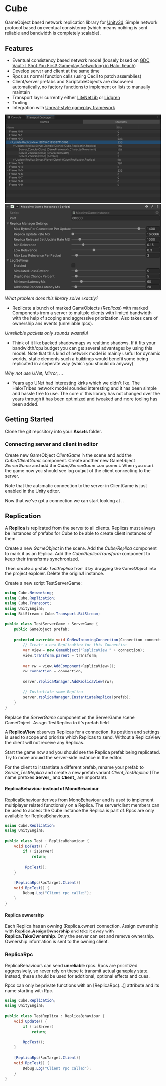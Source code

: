 # Cube
GameObject based network replication library for [Unity3d](https://unity.com/). Simple network protocol based on eventual consistency (which means nothing is sent reliable and bandwidth is completely scalable).

## Features
- Eventual consistency based network model (loosely based on [GDC Vault: I Shot You First! Gameplay Networking in Halo: Reach](http://www.gdcvault.com/play/1014345/I-Shot-You-First-Networking))
- Develop server and client at the same time
- Rpcs as normal function calls (using Cecil to patch assemblies)
- Client/server prefabs and ScriptableObjects are discovered automatically, no factory functions to implement or lists to manually maintain
- Transport layer currently either [LiteNetLib](https://github.com/RevenantX/LiteNetLib) or [Lidgren](https://github.com/lidgren/lidgren-network-gen3)
- Tooling
- Integration with [Unreal-style gameplay framework](https://github.com/NoDogsInc/GameFramework)

![Transport Debugger](Docs/TransportDebugger.png)
![Replication Settings](Docs/ReplicationSettings.png)

_What problem does this library solve exactly?_
- Replicate a bunch of marked GameObjects (*Replica*s) with marked Components from a server to multiple clients with limited bandwidth with the help of scoping and aggressive priorization. Also takes care of ownership and events (unreliable rpcs).

_Unreliable packets only sounds wasteful_
- Think of it like backed shadowmaps vs realtime shadows. If it fits your bandwidth/cpu budget you can get several advantages by using this model. Note that this kind of network model is mainly useful for dynamic worlds, static elements such a buildings would benefit some being replicated in a seperate way (which you should do anyway)

_Why not use UNet, Mirror, ..._
- Years ago UNet had interesting kinks which we didn't like. The Halo/Tribes network model sounded interesting and it has been simple and hassle free to use. The core of this library has not changed over the years through it has been optimized and tweaked and more tooling has been added.

## Getting Started
Clone the git repository into your **Assets** folder.

### Connecting server and client in editor
Create new GameObject *ClientGame* in the scene and add the *Cube/ClientGame* component.
Create another new GameObject *ServerGame* and add the *Cube/ServerGame* component. 
When you start the game now you should see log output of the client connecting to the server.

Note that the automatic connection to the server in ClientGame is just enabled in the Unity editor.

Now that we've got a connection we can start looking at ...

## Replication

A **Replica** is replicated from the server to all clients. Replicas must always be instances of prefabs for Cube to be able to create client instances of them.


Create a new *GameObject* in the scene. Add the *Cube/Replica* component to mark it as an Replica.
Add the *Cube/ReplicaTransform* component to keep their transforms synchronized.

Then create a prefab *TestReplica* from it by dragging the GameObject into the project explorer. Delete the original instance.

Create a new script TestServerGame:
```C#
using Cube.Networking;
using Cube.Replication;
using Cube.Transport;
using UnityEngine;
using BitStream = Cube.Transport.BitStream;

public class TestServerGame : ServerGame {
	public GameObject prefab;

    protected override void OnNewIncomingConnection(Connection connection, BitStream bs) {
        // Create a new ReplicaView for this Connection
        var view = new GameObject("ReplicaView " + connection);
        view.transform.parent = transform;

        var rw = view.AddComponent<ReplicaView>();
        rw.connection = connection;
        
        server.replicaManager.AddReplicaView(rw);

        // Instantiate some Replica
        server.replicaManager.InstantiateReplica(prefab);
    }
}
```
Replace the *ServerGame* component on the ServerGame scene GameObject. Assign TestReplica to it's prefab field.

A **ReplicaView** observes Replicas for a connection. Its position and settings is used to scope and priorize which Replicas to send. Without a ReplicaView the client will not receive any Replicas.

Start the game now and you should see the Replica prefab being replicated. Try to move around the server-side instance in the editor.

For the client to instantiate a different prefab, rename your prefab to *Server_TestReplica*
and create a new prefab variant *Client_TestReplica* (The name prefixes **Server_** and **Client_** are important). 

#### ReplicaBehaviour instead of MonoBehaviour
ReplicaBehaviour derives from MonoBehaviour and is used to implement multiplayer related functionaly on a Replica.
The server/client members can be used to access the Cube instance the Replica is part of. Rpcs are only available for ReplicaBehaviours.

```C#
using Cube.Replication;
using UnityEngine;

public class Test : ReplicaBehaviour {
    void DoTest() {
        if (!isServer)
            return;

         RpcTest();
    }
    
    [ReplicaRpc(RpcTarget.Client)]
    void RpcTest() {
        Debug.Log("Client rpc called");
    }
}
```

#### Replica ownership
Each Replica has an owning (Replica.owner) connection. Assign ownership with **Replica.AssignOwnership** and take it away with **Replica.TakeOwnership**. Only the server can set and remove ownership. Ownership information is sent to the owning client. 

### ReplicaRpc
ReplicaBehaviours can send **unreliable** rpcs. Rpcs are prioritized aggressively, so never rely on these to transmit actual gameplay state. Instead, these should be used for additional, optional effects and cues. 

Rpcs can only be private functions with an \[ReplicaRpc(...)] attribute and its name starting with Rpc.

```C#
using Cube.Replication;
using UnityEngine;

public class TestReplica : ReplicaBehaviour {
    void Update() {
        if (!isServer)
            return;

        RpcTest();
    }

    [ReplicaRpc(RpcTarget.Client)]
    void RpcTest() {
        Debug.Log("Client rpc called");
    }
}
```
